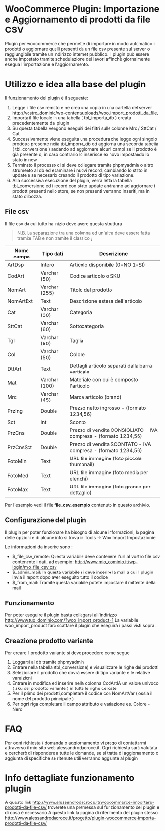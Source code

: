 # WooCommerce Plugin: Importazione e Aggiornamento di prodotti da file CSV
Plugin per woocommerce che permette di importare in modo automatico i prodotti o aggiornare quelli presenti da un file csv presente sul server o raggiungibile tramite un indirizzo internet pubblico. Il plugin può essere anche impostato tramite schedulazione dei lavori affinchè giornalmente esegua l'importazione e l'aggiornamento.

# Utilizzo e idea alla base del plugin
Il funzionamento del plugin è il seguente:
  1. Legge il file csv remoto e ne crea una copia in una cartella del server http://vostro_dominio/wp-content/uploads/woo_import_prodotti_da_file,
  2. Importa il file locale in una tabella ( tbl_importa_db ) creata precedentemente dal plugin
  3. Su questa tabella vengono eseguiti dei filtri sulle colonne Mrc / SttCat / Cat
  4. Successivamente viene eseguita una procedura che legge ogni singolo prodotto presente nella tbl_importa_db ed aggiorna una seconda tabella ( tbl_conversione ) andando ad aggiornare alcuni campi se il prodotto è già presente o, in caso contrario lo inserisce ex novo impostando lo stato in new
  5. Terminato il processo ci si deve collegare tramite phpmyadmin o altro strumento al db ed esaminare i nuovi record, cambiando lo stato in update e se necesario creando il prodotto di tipo variazione.
  6. Alla successiva esecuzione del plugin, verrà letta la tabella tbl_conversione ed i record con stato update andranno ad aggiornare i prodotti presenti nello store, se non presenti verranno inseriti, ma in stato di bozza.

## File csv
Il file csv da cui tutto ha inizio deve avere questa struttura
> N.B. La separazione tra una colonna ed un'altra deve essere fatta tramite TAB e non tramite il classico **;**

| **Nome campo** | **Tipo dati** | **Descrizione** |
|----------------|---------------|-----------------|
|ArtDsp|Intero|Articolo disponibile (0=NO 1=SI)|
|CodArt|Varchar (50)|Codice articolo o SKU|
|NomArt|Varchar (255)|Titolo del prodotto|
|NomArtExt|Text|Descrizione estesa dell'articolo|
|Cat|Varchar (30)|Categoria|
|SttCat|Varchar (60)|Sottocategoria|
|Tgl|Varchar (50)|Taglia|
|Col|Varchar (50)|Colore|
|DttArt|Text|Dettagli articolo separati dalla barra verticale |
|Mat|Varchar (100)|Materiale con cui è composto l'articolo|
|Mrc|Varchar (45)|Marca articolo (brand)|
|PrzIng|Double|Prezzo netto ingrosso - (formato 1234,56)|
|Sct|Int|Sconto|
|PrzCns|Double|Prezzo di vendita CONSIGLIATO - IVA compresa - (formato 1234,56)|
|PrzCnsSct|Double|Prezzo di vendita SCONTATO - IVA compresa - (formato 1234,56)|
|FotoMin|Text|URL file immagine (foto piccola thumbnail)|
|FotoMed|Text|URL file immagine (foto media per elenchi)|
|FotoMax|Text|URL file immagine (foto grande per dettaglio)|

Per l'esempio vedi il file **file_csv_esempio** contenuto in questo archivio.

## Configurazione del plugin 
Il plugin per poter funzionare ha bisogno di alcune informazioni, la pagina delle opzioni e di alcune info si trova in Tools -> Woo Import Impostazionie

Le informazioni da inserire sono :
- $_file_csv_remote: Questa variabile deve contenere l'url al vostro file csv contenente i dati, ad esempio: http://www.mio_dominio.it/wp-login/mio_file_csv.csv
- $_admin_mail: In questa variabile si deve inserire la mail a cui il plugin invia il report dopo aver eseguito tutto il codice
- $_from_mail: Tramite questa variabile potete impostare il mittente della mail

## Funzionamento
Per poter eseguire il plugin basta collegarsi all'indirizzo http://www.tuo_dominio.com/?woo_import_product=1
La variabile woo_import_product farà scattare il plugin che eseguirà i passi visti sopra.

## Creazione prodotto variante
Per creare il prodotto variante si deve procedere come segue
  1. Loggarsi al db tramite phpmyadmin
  2. Entrare nella tabella (tbl_conversione) e visualizzare le righe dei prodotti
  3. Selezionare il prodotto che dovrà essere di tipo variante e le relative varaizioni
  4. Entrare in modifica ed inserire nella colonna CodArtIA un valore univoco ( sku del prodotto variante ) in tutte le righe cercate
  5. Per il primo dei prodotti,completare il codice con NomArtVar ( ossia il nome del prodotto principale )
  6. Per ogni riga completare il campo attributo e variazione es. Colore - Nero

# FAQ
Per ogni richiesta / domanda o aggiornamento vi prego di contattarmi attraverso il mio sito web alessandrodacroce.it.
Ogni richiesta sarà valutata e cercherò di rispondere a tutte le domande, se si tratta di aggiornamento o aggiunta di specifiche se ritenute utili verranno aggiunte al plugin.

# Info dettagliate funzionamento plugin
A questo link http://www.alessandrodacroce.it/woocommerce-importare-prodotti-da-file-csv/ troverete una premessa sul funzionamento del plugin e di cosa è necessario
A questo link la pagina di riferimento del plugin stesso http://www.alessandrodacroce.it/progetto/plugin-woocommerce-importa-prodotti-da-file-csv/
